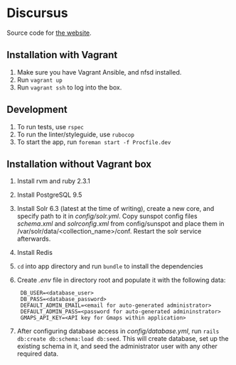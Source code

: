 # Discursus
Source code for [the website](https://discursus.com.ua).
    
## Installation with Vagrant
1. Make sure you have Vagrant Ansible, and nfsd installed. 
0. Run `vagrant up`
0. Run `vagrant ssh` to log into the box.

## Development
1. To run tests, use `rspec`
0. To run the linter/styleguide, use `rubocop`
0. To start the app, run `foreman start -f Procfile.dev`

## Installation without Vagrant box
1. Install rvm and ruby 2.3.1
0. Install PostgreSQL 9.5
0. Install Solr 6.3 (latest at the time of writing), create a new core, and specify path to it 
    in *config/solr.yml*. Copy sunspot config files *schema.xml* and *solrconfig.xml* from config/sunspot 
    and place them in /var/solr/data/<collection_name>/conf. Restart the solr service afterwards. 
0. Install Redis
0. `cd` into app directory and run `bundle` to install the dependencies
0. Create *.env* file in directory root and populate it with the following data:

        DB_USER=<database_user>
        DB_PASS=<database_password>
        DEFAULT_ADMIN_EMAIL=<email for auto-generated administrator>
        DEFAULT_ADMIN_PASS=<password for auto-generated admininstrator>
        GMAPS_API_KEY=<API key for Gmaps within application>
    
0. After configuring database access in *config/database.yml*, run `rails db:create db:schema:load db:seed`. This will
    create database, set up the existing schema in it, and seed the administrator user with any other required data.
